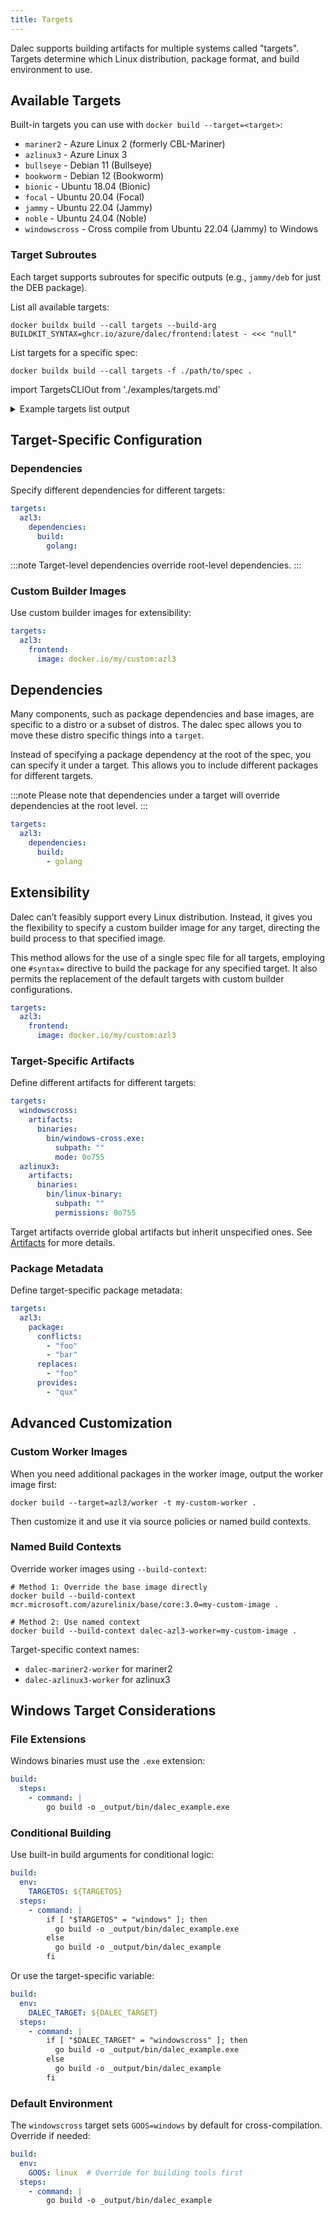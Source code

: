```yaml
---
title: Targets
---
```


Dalec supports building artifacts for multiple systems called "targets". Targets determine which Linux distribution, package format, and build environment to use.

## Available Targets

Built-in targets you can use with `docker build --target=<target>`:

- `mariner2` - Azure Linux 2 (formerly CBL-Mariner)
- `azlinux3` - Azure Linux 3
- `bullseye` - Debian 11 (Bullseye)
- `bookworm` - Debian 12 (Bookworm)
- `bionic` - Ubuntu 18.04 (Bionic)
- `focal` - Ubuntu 20.04 (Focal)
- `jammy` - Ubuntu 22.04 (Jammy)
- `noble` - Ubuntu 24.04 (Noble)
- `windowscross` - Cross compile from Ubuntu 22.04 (Jammy) to Windows

### Target Subroutes

Each target supports subroutes for specific outputs (e.g., `jammy/deb` for just the DEB package).

List all available targets:

```shell
docker buildx build --call targets --build-arg BUILDKIT_SYNTAX=ghcr.io/azure/dalec/frontend:latest - <<< "null"
```

List targets for a specific spec:

```shell
docker buildx build --call targets -f ./path/to/spec .
```

import TargetsCLIOut from './examples/targets.md'

<details>
<summary>Example targets list output</summary>
<pre><TargetsCLIOut /></pre>
</details>

## Target-Specific Configuration

### Dependencies

Specify different dependencies for different targets:

```yaml
targets:
  azl3:
    dependencies:
      build:
        golang:
```

:::note
Target-level dependencies override root-level dependencies.
:::

### Custom Builder Images

Use custom builder images for extensibility:

```yaml
targets:
  azl3:
    frontend:
      image: docker.io/my/custom:azl3
```

## Dependencies

Many components, such as package dependencies and base images, are specific to
a distro or a subset of distros. The dalec spec allows you to move these distro
specific things into a `target`.

Instead of specifying a package dependency at the root of the spec, you can specify it under a target.
This allows you to include different packages for different targets.

:::note
Please note that dependencies under a target will override dependencies at the root level.
:::

```yaml
targets:
  azl3:
    dependencies:
      build:
        - golang
```

## Extensibility

Dalec can’t feasibly support every Linux distribution. Instead, it gives you the flexibility to specify a custom builder image for any target, directing the build process to that specified image.

This method allows for the use of a single spec file for all targets, employing one `#syntax=` directive to build the package for any specified target. It also permits the replacement of the default targets with custom builder configurations.

```yaml
targets:
  azl3:
    frontend:
      image: docker.io/my/custom:azl3
```

### Target-Specific Artifacts

Define different artifacts for different targets:

```yaml
targets:
  windowscross:
    artifacts:
      binaries:
        bin/windows-cross.exe:
          subpath: ""
          mode: 0o755
  azlinux3:
    artifacts:
      binaries:
        bin/linux-binary:
          subpath: ""
          permissions: 0o755
```

Target artifacts override global artifacts but inherit unspecified ones. See [Artifacts](artifacts.md) for more details.

### Package Metadata

Define target-specific package metadata:

```yaml
targets:
  azl3:
    package:
      conflicts:
        - "foo"
        - "bar"
      replaces:
        - "foo"
      provides:
        - "qux"
```

## Advanced Customization

### Custom Worker Images

When you need additional packages in the worker image, output the worker image first:

```shell
docker build --target=azl3/worker -t my-custom-worker .
```

Then customize it and use it via source policies or named build contexts.

### Named Build Contexts

Override worker images using `--build-context`:

```shell
# Method 1: Override the base image directly
docker build --build-context mcr.microsoft.com/azurelinix/base/core:3.0=my-custom-image .

# Method 2: Use named context
docker build --build-context dalec-azl3-worker=my-custom-image .
```

Target-specific context names:

- `dalec-mariner2-worker` for mariner2
- `dalec-azlinux3-worker` for azlinux3

## Windows Target Considerations

### File Extensions

Windows binaries must use the `.exe` extension:

```yaml
build:
  steps:
    - command: |
        go build -o _output/bin/dalec_example.exe
```

### Conditional Building

Use built-in build arguments for conditional logic:

```yaml
build:
  env:
    TARGETOS: ${TARGETOS}
  steps:
    - command: |
        if [ "$TARGETOS" = "windows" ]; then
          go build -o _output/bin/dalec_example.exe
        else
          go build -o _output/bin/dalec_example
        fi
```

Or use the target-specific variable:

```yaml
build:
  env:
    DALEC_TARGET: ${DALEC_TARGET}
  steps:
    - command: |
        if [ "$DALEC_TARGET" = "windowscross" ]; then
          go build -o _output/bin/dalec_example.exe
        else
          go build -o _output/bin/dalec_example
        fi
```

### Default Environment

The `windowscross` target sets `GOOS=windows` by default for cross-compilation. Override if needed:

```yaml
build:
  env:
    GOOS: linux  # Override for building tools first
  steps:
    - command: |
        go build -o _output/bin/dalec_example
```
